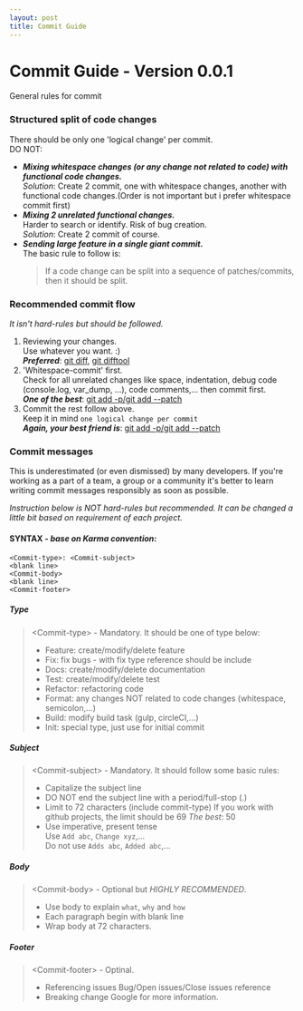 ```yaml
---
layout: post
title: Commit Guide
---
```


# Commit Guide - Version 0.0.1

General rules for commit

### Structured split of code changes
There should be only one 'logical change' per commit.  
DO NOT:
  * **_Mixing whitespace changes (or any change not related to code) with functional code changes._**  
    _Solution_: Create 2 commit, one with whitespace changes, another with functional code changes.(Order is not important but i prefer whitespace commit first)
  * **_Mixing 2 unrelated functional changes._**  
    Harder to search or identify. Risk of bug creation.  
    _Solution_: Create 2 commit of course.
  * **_Sending large feature in a single giant commit._**  
    The basic rule to follow is:
    > If a code change can be split into a sequence of patches/commits, then it should be split.

### Recommended commit flow
_It isn't *hard-rules* but should be followed._
  1. Reviewing your changes.  
    Use whatever you want. :)  
    **_Preferred_**: [git diff][git diff link], [git difftool][git difftool link]
  2. 'Whitespace-commit' first.  
    Check for all unrelated changes like space, indentation, debug code (console.log, var_dump, ...), code comments,... then commit first.  
    **_One of the best_**: [git add -p/git add --patch][git add link]
  3. Commit the rest follow above.  
    Keep it in mind `one logical change per commit`  
    **_Again, your best friend is_**: [git add -p/git add --patch][git add link]


### Commit messages
This is underestimated (or even dismissed) by many developers. If you're working as a part of a team, a group or a community it's better to learn writing commit messages responsibly as soon as possible.

_Instruction below is NOT *hard-rules* but recommended. It can be changed a little bit based on requirement of each project._

#### SYNTAX - _base on Karma convention_:
```
<Commit-type>: <Commit-subject>
<blank line>
<Commit-body>
<blank line>
<Commit-footer>
```
##### _Type_

> \<Commit-type\> - Mandatory. It should be one of type below:
>   * Feature: create/modify/delete feature
>   * Fix: fix bugs - with fix type reference should be include
>   * Docs: create/modify/delete documentation
>   * Test: create/modify/delete test
>   * Refactor: refactoring code
>   * Format: any changes NOT related to code changes (whitespace, semicolon,...)
>   * Build: modify build task (gulp, circleCI,...)
>   * Init: special type, just use for initial commit

##### _Subject_

> \<Commit-subject\> - Mandatory. It should follow some basic rules:
>   * Capitalize the subject line
>   * DO NOT end the subject line with a period/full-stop (.)
>   * Limit to 72 characters (include commit-type)
>     If you work with github projects, the limit should be 69
>     _The best_: 50
>   * Use imperative, present tense  
>     Use `Add abc`, `Change xyz`,...  
>     Do not use `Adds abc`, `Added abc`,...

##### _Body_

> \<Commit-body\> - Optional but *HIGHLY RECOMMENDED*.
>   * Use body to explain `what`, `why` and `how`
>   * Each paragraph begin with blank line
>   * Wrap body at 72 characters.

##### _Footer_

> \<Commit-footer\> - Optinal.
>   * Referencing issues
>     Bug/Open issues/Close issues reference
>   * Breaking change
>     Google for more information.


[git diff link]: https://git-scm.com/docs/git-diff
[git difftool link]: https://git-scm.com/docs/git-difftool
[git add link]: https://git-scm.com/docs/git-add
